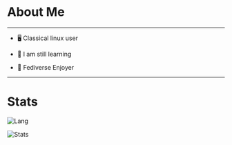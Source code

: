 # About Me

---

- 🖥️ Classical linux user

- 🌱 I am still learning

- 🛜 Fediverse Enjoyer

---

# Stats

![Lang](http://github-profile-summary-cards.vercel.app/api/cards/most-commit-language?username=musdx&theme=tokyonight)

![Stats](http://github-profile-summary-cards.vercel.app/api/cards/profile-details?username=musdx&theme=tokyonight) 
